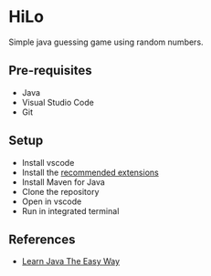 # HiLo

Simple java guessing game using random numbers.

## Pre-requisites

- Java
- Visual Studio Code
- Git

## Setup

- Install vscode
- Install the [recommended extensions](https://code.visualstudio.com/docs/languages/java)
- Install Maven for Java
- Clone the repository 
- Open in vscode
- Run in integrated terminal

## References

- [Learn Java The Easy Way](https://www.amazon.com/Learn-Java-Easy-Way-Hands-ebook/dp/B0713P1RBH)
